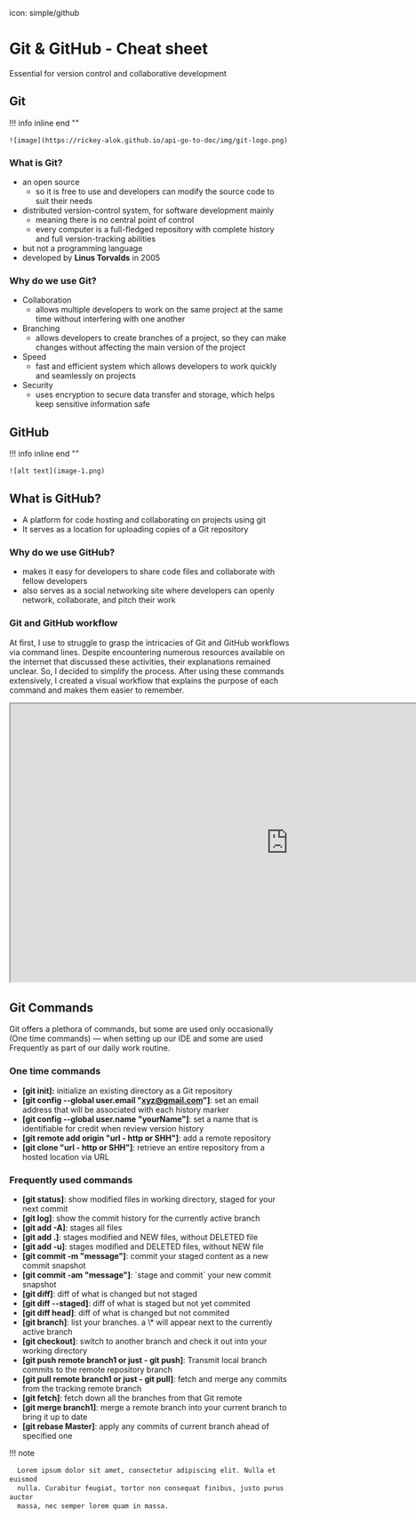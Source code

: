 icon: simple/github

# Git & GitHub - Cheat sheet

Essential for version control and collaborative development

## Git

!!! info inline end ""

    ![image](https://rickey-alok.github.io/api-go-to-doc/img/git-logo.png)

### What is Git?

- an open source
  - so it is free to use and developers can modify the source code to suit their needs
- distributed version-control system, for software development mainly
  - meaning there is no central point of control
  - every computer is a full-fledged repository with complete history and full version-tracking abilities
- but not a programming language
- developed by **Linus Torvalds** in 2005

### Why do we use Git?

- Collaboration
  - allows multiple developers to work on the same project at the same time without interfering with one another
- Branching
  - allows developers to create branches of a project, so they can make changes without affecting the main version of the project
- Speed
  - fast and efficient system which allows developers to work quickly and seamlessly on projects
- Security
  - uses encryption to secure data transfer and storage, which helps keep sensitive information safe

## GitHub

!!! info inline end ""

    ![alt text](image-1.png)

## What is GitHub?

- A platform for code hosting and collaborating on projects using git
- It serves as a location for uploading copies of a Git repository

### Why do we use GitHub?

- makes it easy for developers to share code files and collaborate with fellow developers
- also serves as a social networking site where developers can openly network, collaborate, and pitch their work

### Git and GitHub workflow

At first, I use to struggle to grasp the intricacies of Git and GitHub workflows via command lines. Despite encountering numerous resources available on the internet that discussed these activities, their explanations remained unclear. So, I decided to simplify the process. After using these commands extensively, I created a visual workflow that explains the purpose of each command and makes them easier to remember.

<iframe frameborder="100" style="width:1000px;height:500px;" src="https://viewer.diagrams.net/?tags=%7B%7D&highlight=0000ff&edit=_blank&layers=1&nav=1&title=#R7Vtbc5s4FP41ntl9sEeIm3lMnLp92J3pbB%2B2fZSNbDMLyCtwnfTXrwQSIAkc48huk41n4iAhJDjf%2Bc5NeOIussePFO13f5IYpxMI4seJ%2BzCBcO6wL95%2BqtuuF9QdW5rEdZfTdnxJfmDRCUTvIYlxoQwsCUnLZK92rkme43Wp9CFKyVEdtiGpuuoebbHR8WWNUrP37yQud%2BKpfND2f8LJdidXdoA4kyE5WHQUOxSTY6fL%2FTBxF5SQsj7KHhc45aKTcqmvWw6cbW6M4rw85wJX3Eb5JJ8Nx%2BxRRTMnOft3vyuzlLUcdsimpU9fWQPMfNn8xpuy8fCotJ5Ea0PyckFSQqtF3CBYLoOA9RclJf%2FgzhnAPsslv%2F4xKb%2FKudjxt3ZR1mqX4Q25Sj2bhATydVNyvMsTJveE5OIZTBkJsRXkQNcS4kjoFaJbLIfBuo%2BLqHOhkOxHTDLMnpkNoDhlC35XtQUJpds248Sld5Sip86APUnysujM%2FJl3sAGCPY4nlEewJ1QgZgf1hLLVubO2q1KDfpXw6sm%2Fo%2FQgHmCb8NX3Bz6sR1v%2BQCvGbkVNUJpsubjXTMSYIXv%2FHdMyYQS6EyeyJI75HPcUF8kPtKrm4xCKh2eT%2B%2FcT%2F8FUnUZBTBiFMvO18OOkxxCIdRSuKcCJq8AMRHNXEbKYaByyBnRTB4TKtEGkTkE2m4Kpm4rnWAT9d1KPILX%2FS5DavS6pg1dLat8eqT0nUtk3de2wGqrYTa9B6vBiUv%2F%2FKD2%2FCqUN3H1PVSfB2WaG%2Bj7FRS34Y02DF%2FUuszxzOJzbNSXzV2tKQlumZApm0HdUzlsKEKA6raPNYMWUyDSqA%2BFI42KYg8ZQbJI07fYDFDmhZcrDW3hxRb6nhOkM8AHFMfueTWCQspu8X1F2tOVH3dPTu2fOH8ZSKsWb0iqhGmh7wJGKZME5%2B74dAvlzzcVrRtkKg9z5xd5YDbGbc%2Bf5Y9PrNp62mW3Q656m5rDX75IW57Ic41qn8HW89kuza3d%2B2t260bjxgRueGv9i9yxF27FH%2B2NsqCslhzzGsQDtuEtK%2FGWPKnyOFO1V7dU0x1khB0NTOzfVpz9aDD7c9TtlaT51EzJoKhxHFbiMb8CxLcUFomvXqcIFmiG4yNi7hnAvNgRKWN5ahQFD8HM9rn8zuppBtqPxxdFwrG%2FKiLIvoc5Q6WtNsqw6mGYT7siCfw%2B8QHvf9Ge4KHjNuDkz1mtfIRA%2B5bctVsqCEMzteO5Aj6iv4bmlKncwLsoKujdjIN2faSCDkfZwSGnbAAeCSCktAOCeDHN44zOmCbt3zqgB67nkoZQamEGmyCNCs6qlL6QpAoIAQN%2ByMZ73GOPoNsY4AFBRLUePrgeM8dggTF8HAstBkiwFmEWMYvcr2G6pnj0aIUu5NqoYjh9eqYwRqNMG%2FjVsuVmKarJpmUynhAFSO%2B20dszL5hzFe2Km379xqd5xp44KjitcrCjK1zsmBHZHoG7A39%2BQw%2FDD%2Foph12E48FoeI3oeRIozUuJfHsUm9D4bRfgQBkM8fymK3g1BbPzUBfWQ0MqeYxsvhOdXRIbDglv48Z%2B4cxEEwczXXDkMZ0xn2o826cBmxgVme%2FANgzhhLNH1qNihPT9k0iwTlP7FHVy%2BrdzqM%2BxckbIkmWhQofD8uC6RVocl2fdEbkJfmS0ok3y7qPw7V65pnadrOrhczmulMdSpOWOB3sxVq%2FSWhZ4uv%2FvCej1Eu4jfZtbUhQxMp1USFb%2BjN5ST6ca5B73GYltHb2j3X6C3w%2BgdubN5F5rIeVfjnZmnvE2gKCmlA51GlpAL5lrlELg8ONDB83uwc%2BDMt4BeX37yjt6Z6Gl1X6cnKem1mHrZ8CLkzKREsZhNLiETCQNX9pTl5MSeucCgB5bzywp9CtLmLz3Rsk27GGolmgF2OeGVTKOcw4Boyv4%2BLwxAXmF63hS%2FDKn2%2BRtoQ6jmywwytS72KFckKrc6uEymR3EjPOPOCc14zaXdC6lT8o9J%2Bemw6qTw9ZT1Sat4vSAR51fItLXnbfrzwbsFWnCAAvWrWAHKuJjyVbGvBAyqIaAessHlejeB4mWTDNOeLZCX27DnXkYZbcFOvN012oLBSLdgN7Re5kbygINpal9N16vyNLcI7Jq09ybIDYUG7SYxmrydneIBbEZvNugJsKu%2FLHsJFt4Qi4R1GydZ%2B2%2FOndjFsSVXxoUZAB5Td8cPHOCov1qBXjSLogh4AIReFMlCwJgfrGiv02kzXLKPw5rtD9zq4e2PBN0P%2FwE%3D" width="100%" height="100%"></iframe>

## Git Commands

Git offers a plethora of commands, but some are used only occasionally (One time commands) — when setting up our IDE and some are used Frequently as part of our daily work routine.

### One time commands

- **[git init]:** initialize an existing directory as a Git repository
- **[git config --global user.email "xyz@gmail.com"]**: set an email address that will be associated with each history marker
- **[git config --global user.name "yourName"]**: set a name that is identifiable for credit when review version history
- **[git remote add origin "url - http or SHH"]**: add a remote repository
- **[git clone "url - http or SHH"]**: retrieve an entire repository from a hosted location via URL

### Frequently used commands</h2>

<ul>
<li><strong>[git status]</strong>: show modified files in working directory, staged for your next commit</li>
<li><strong>[git log]</strong>: show the commit history for the currently active branch</li>
<li><strong>[git add -A]</strong>: stages all files</li>
<li><strong>[git add .]</strong>: stages modified and NEW files, without DELETED file</li>
<li><strong>[git add -u]</strong>: stages modified and DELETED files, without NEW file</li>
<li><strong>[git commit -m "message"]</strong>: commit your staged content as a new commit snapshot</li>
<li><strong>[git commit -am "message"]</strong>: `stage and commit` your new commit snapshot</li>
<li><strong>[git diff]</strong>: diff of what is changed but not staged</li>
<li><strong>[git diff --staged]</strong>: diff of what is staged but not yet commited</li>
<li><strong>[git diff head]</strong>: diff of what is changed but not commited</li>
<li><strong>[git branch]</strong>: list your branches. a \* will appear next to the currently active branch</li>
<li><strong>[git checkout]</strong>: switch to another branch and check it out into your working directory</li>
<li><strong>[git push remote branch1 or just - git push]</strong>: Transmit local branch commits to the remote repository branch</li>
<li><strong>[git pull remote branch1 or just - git pull]</strong>: fetch and merge any commits from the tracking remote branch</li>
<li><strong>[git fetch]</strong>: fetch down all the branches from that Git remote</li>
<li><strong>[git merge branch1]</strong>: merge a remote branch into your current branch to bring it up to date</li>
<li><strong>[git rebase Master]</strong>: apply any commits of current branch ahead of specified one</li>
</ul>
!!! note

      Lorem ipsum dolor sit amet, consectetur adipiscing elit. Nulla et euismod
      nulla. Curabitur feugiat, tortor non consequat finibus, justo purus auctor
      massa, nec semper lorem quam in massa.
